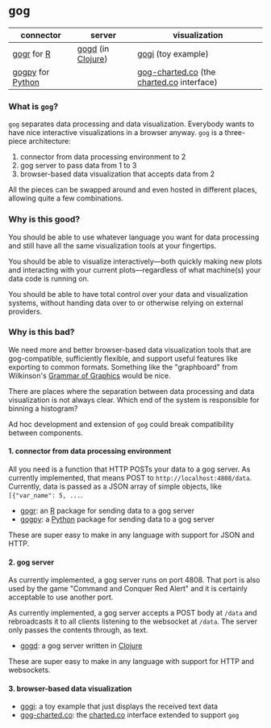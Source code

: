 # `gog`

connector | server | visualization
----------|--------|--------------
[gogr](https://github.com/ajschumacher/gogr) for [R](http://www.r-project.org/) | [gogd](https://github.com/ajschumacher/gogd) (in [Clojure](http://clojure.org/)) |  [gogi](https://github.com/ajschumacher/gogi) (toy example)
[gogpy](https://github.com/ajschumacher/gogpy) for [Python](https://www.python.org/) | | [gog-charted.co](https://github.com/ajschumacher/gog-charted.co) (the [charted.co](http://www.charted.co/) interface)


### What is `gog`?

`gog` separates data processing and data visualization. Everybody wants to have nice interactive visualizations in a browser anyway. `gog` is a three-piece architecture:

 1. connector from data processing environment to 2
 2. gog server to pass data from 1 to 3
 3. browser-based data visualization that accepts data from 2

All the pieces can be swapped around and even hosted in different places, allowing quite a few combinations.


### Why is this good?

You should be able to use whatever language you want for data processing and still have all the same visualization tools at your fingertips.

You should be able to visualize interactively—both quickly making new plots and interacting with your current plots—regardless of what machine(s) your data code is running on.

You should be able to have total control over your data and visualization systems, without handing data over to or otherwise relying on external providers.


### Why is this bad?

We need more and better browser-based data visualization tools that are gog-compatible, sufficiently flexible, and support useful features like exporting to common formats. Something like the "graphboard" from Wilkinson's [Grammar of Graphics](http://www.amazon.com/The-Grammar-Graphics-Statistics-Computing/dp/0387245448) would be nice.

There are places where the separation between data processing and data visualization is not always clear. Which end of the system is responsible for binning a histogram?

Ad hoc development and extension of `gog` could break compatibility between components.


#### 1. connector from data processing environment

All you need is a function that HTTP POSTs your data to a gog server. As currently implemented, that means POST to `http://localhost:4808/data`. Currently, data is passed as a JSON array of simple objects, like `[{"var_name": 5, ...`.

 * [gogr](https://github.com/ajschumacher/gogr): an [R](http://www.r-project.org/) package for sending data to a gog server
 * [gogpy](https://github.com/ajschumacher/gogpy): a [Python](https://www.python.org/) package for sending data to a gog server

These are super easy to make in any language with support for JSON and HTTP.


#### 2. gog server

As currently implemented, a gog server runs on port 4808. That port is also used by the game "Command and Conquer Red Alert" and it is certainly acceptable to use another port.

As currently implemented, a gog server accepts a POST body at `/data` and rebroadcasts it to all clients listening to the websocket at `/data`. The server only passes the contents through, as text.

 * [gogd](https://github.com/ajschumacher/gogd): a gog server written in [Clojure](http://clojure.org/)

These are super easy to make in any language with support for HTTP and websockets.


#### 3. browser-based data visualization

 * [gogi](https://github.com/ajschumacher/gogi): a toy example that just displays the received text data
 * [gog-charted.co](https://github.com/ajschumacher/gog-charted.co): the [charted.co](http://www.charted.co/) interface extended to support `gog`

